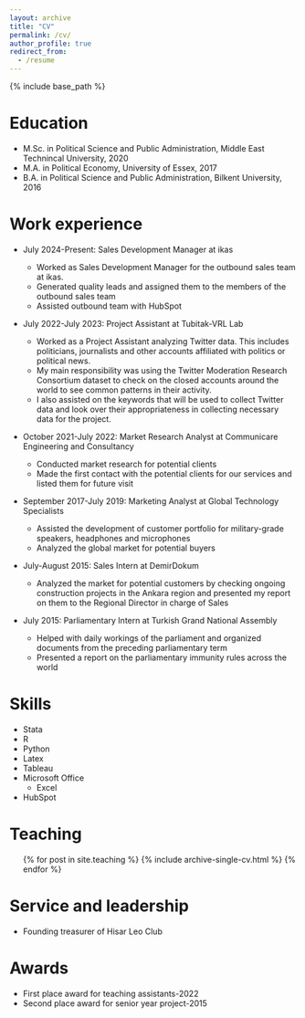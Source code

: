 ```yaml
---
layout: archive
title: "CV"
permalink: /cv/
author_profile: true
redirect_from:
  - /resume
---
```


{% include base_path %}

Education
======

* M.Sc. in Political Science and Public Administration, Middle East Technincal University, 2020
* M.A. in Political Economy, University of Essex, 2017
* B.A. in Political Science and Public Administration, Bilkent University, 2016

Work experience
======
* July 2024-Present: Sales Development Manager at ikas
  * Worked as Sales Development Manager for the outbound sales team at ikas.
  * Generated quality leads and assigned them to the members of the outbound sales team
  * Assisted outbound team with HubSpot

* July 2022-July 2023: Project Assistant at Tubitak-VRL Lab
  * Worked as a Project Assistant analyzing Twitter data. This includes politicians, journalists and other
accounts affiliated with politics or political news.
  * My main responsibility was using the Twitter Moderation Research Consortium dataset to check on the closed accounts around the world to see common patterns in their activity.
  * I also assisted on the keywords that will be used to collect Twitter data and look over their appropriateness in collecting necessary data for the project.

* October 2021-July 2022: Market Research Analyst at Communicare Engineering and Consultancy
  * Conducted market research for potential clients
  * Made the first contact with the potential clients for our services and listed them for future visit
  
* September 2017-July 2019: Marketing Analyst at Global Technology Specialists
    * Assisted the development of customer portfolio for military-grade speakers, headphones and microphones
  * Analyzed the global market for potential buyers
  
* July-August 2015: Sales Intern at DemirDokum
  * Analyzed the market for potential customers by checking ongoing construction projects in the Ankara region and presented my report on them to the Regional Director in charge of Sales


* July 2015: Parliamentary Intern at Turkish Grand National Assembly
  * Helped with daily workings of the parliament and organized documents from the preceding parliamentary term
  * Presented a report on the parliamentary immunity rules across the world
  
Skills
======
* Stata
* R
* Python
* Latex
* Tableau
* Microsoft Office
  * Excel
* HubSpot 


Teaching
======
  <ul>{% for post in site.teaching %}
    {% include archive-single-cv.html %}
  {% endfor %}</ul>
  
Service and leadership
======
* Founding treasurer of Hisar Leo Club

Awards 
======
* First place award for teaching assistants-2022
* Second place award for senior year project-2015

